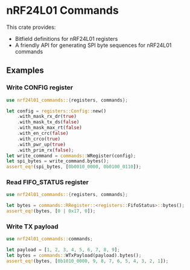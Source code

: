 # nRF24L01 Commands

This crate provides:
- Bitfield definitions for nRF24L01 registers
- A friendly API for generating SPI byte sequences for nRF24L01 commands

## Examples

### Write CONFIG register
```rust
use nrf24l01_commands::{registers, commands};

let config = registers::Config::new()
    .with_mask_rx_dr(true)
    .with_mask_tx_ds(false)
    .with_mask_max_rt(false)
    .with_en_crc(false)
    .with_crco(true)
    .with_pwr_up(true)
    .with_prim_rx(false);
let write_command = commands::WRegister(config);
let spi_bytes = write_command.bytes();
assert_eq!(spi_bytes, [0b0010_0000, 0b0100_0110]);
```
### Read FIFO_STATUS register
```rust
use nrf24l01_commands::{registers, commands};

let bytes = commands::RRegister::<registers::FifoStatus>::bytes();
assert_eq!(bytes, [0 | 0x17, 0]);
```
### Write TX payload
```rust
use nrf24l01_commands::commands;

let payload = [1, 2, 3, 4, 5, 6, 7, 8, 9];
let bytes = commands::WTxPayload(payload).bytes();
assert_eq!(bytes, [0b1010_0000, 9, 8, 7, 6, 5, 4, 3, 2, 1]);
```
